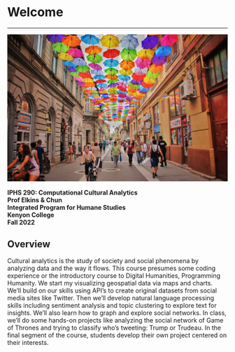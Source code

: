 # Welcome
---

![Reading Image](images/img_iphs290_cultural_haseeb-jamil-zbg2-gyo_hM-unsplash.jpg)


**IPHS 290: Computational Cultural Analytics**  
**Prof Elkins & Chun**  
**Integrated Program for Humane Studies**  
**Kenyon College**  
**Fall 2022**  

## Overview

Cultural analytics is the study of society and social phenomena by analyzing data and the way it flows. This course presumes some coding experience or the introductory course to Digital Humanities, Programming Humanity. We start my visualizing geospatial data via maps and charts. We’ll build on our skills using API’s to create original datasets from social media sites like Twitter. Then we’ll develop natural language processing skills including sentiment analysis and topic clustering to explore text for insights. We’ll also learn how to graph and explore social networks. In class, we’ll do some hands-on projects like analyzing the social network of Game of Thrones and trying to classify who’s tweeting: Trump or Trudeau. In the final segment of the course, students develop their own project centered on their interests.
